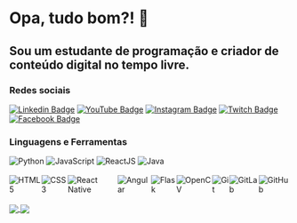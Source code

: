 <h1>Opa, tudo bom?! 👋 </h1>

<h2>Sou um estudante de programação e criador de conteúdo digital no tempo livre.</h2>

<h3>Redes sociais</h3>

[![Linkedin Badge](https://img.shields.io/badge/-LinkedIn-blue?style=flat-square&logo=Linkedin&logoColor=white&link=https://www.linkedin.com/in/MatheusRothstein/)](https://www.linkedin.com/in/MatheusRothstein/)
[![YouTube Badge](https://img.shields.io/badge/-YouTube-ff0000?style=flat-square&labelColor=ff0000&logo=youtube&logoColor=white&link=https:https://www.youtube.com/channel/UCSO7EcDJPorYrv1YaxqAxOg)](https://www.youtube.com/channel/UCSO7EcDJPorYrv1YaxqAxOg)
[![Instagram Badge](https://img.shields.io/badge/-Instagram-C13584?style=flat-square&labelColor=C13584&logo=twitch&logoColor=white&link=https://www.instagram.com/therothsz/?hl=pt-br)](https://www.instagram.com/therothsz/?hl=pt-br)
[![Twitch Badge](https://img.shields.io/badge/-Twitch-6441a5?style=flat-square&labelColor=6441a5&logo=twitch&logoColor=white&link=https://www.twitch.tv/therothsz)](https://www.twitch.tv/therothsz)
[![Facebook Badge](https://img.shields.io/badge/Facebook-1877F2?style=flat-square&for-the-badge&logo=facebook&logoColor=white&link=https://www.facebook.com/matheus.rothstein)](https://www.facebook.com/matheus.rothstein)


<h3>Linguagens e Ferramentas</h3>
<div style="displey: flex; flex-direction: row;">
  <img alt="Python" src="https://img.shields.io/badge/python%20-%2314354C.svg?&style=for-the-badge&logo=python&logoColor=white"/>
  <img alt="JavaScript" src="https://img.shields.io/badge/javascript%20-%23323330.svg?&style=for-the-badge&logo=javascript&logoColor=%23F7DF1E"/>
  <img alt="ReactJS" src="https://img.shields.io/badge/-ReactJs-61DAFB?logo=react&logoColor=white&style=for-the-badge">
  <img alt="Java" src="https://img.shields.io/badge/java-%23ED8B00.svg?style=for-the-badge&logo=java&logoColor=white"/>
</div>
<br>
<div style="display: flex; flex-direction: row;">
  <img alt="HTML5" src="https://img.shields.io/badge/html5%20-%23E34F26.svg?&style=for-the-badge&logo=html5&logoColor=white"/>
  <img alt="CSS3" src="https://img.shields.io/badge/css3%20-%231572B6.svg?&style=for-the-badge&logo=css3&logoColor=white"/>
  <img alt="React Native" src="https://img.shields.io/badge/react_native-%2320232a.svg?style=for-the-badge&logo=react&logoColor=%2361DAFB"/>
  <img alt="Angular" src="https://img.shields.io/badge/angular-%23DD0031.svg?style=for-the-badge&logo=angular&logoColor=white"/>
  <img alt="Flask" src="https://img.shields.io/badge/flask-%23000.svg?style=for-the-badge&logo=flask&logoColor=white"/>
  <img alt="OpenCV" src="https://img.shields.io/badge/opencv-%23white.svg?style=for-the-badge&logo=opencv&logoColor=white"/>
  <img alt="Git" src="https://img.shields.io/badge/git%20-%23F05033.svg?&style=for-the-badge&logo=git&logoColor=white"/>
  <img alt="GitLab" src="https://img.shields.io/badge/gitlab-%23181717.svg?style=for-the-badge&logo=gitlab&logoColor=white"/>
  <img alt="GitHub" src="https://img.shields.io/badge/github-%23121011.svg?style=for-the-badge&logo=github&logoColor=white"/>
</div>
<br>
<a href="https://github.com/anuraghazra/github-readme-stats">
  <img align="center" src="https://github-readme-stats.vercel.app/api?username=MatheusRothstein&include_all_commits=true&count_private=true&show_icons=true&line_height=20&title_color=3498db&icon_color=3498db&text_color=3498db&bg_color=0D1117" />
</a>
<a href="https://github.com/anuraghazra/convoychat">
  <img align="center" src="https://github-readme-stats.vercel.app/api/top-langs/?username=MatheusRothstein&bg_color=0D1117&text_color=3498db&layout=compact" />
</a>
